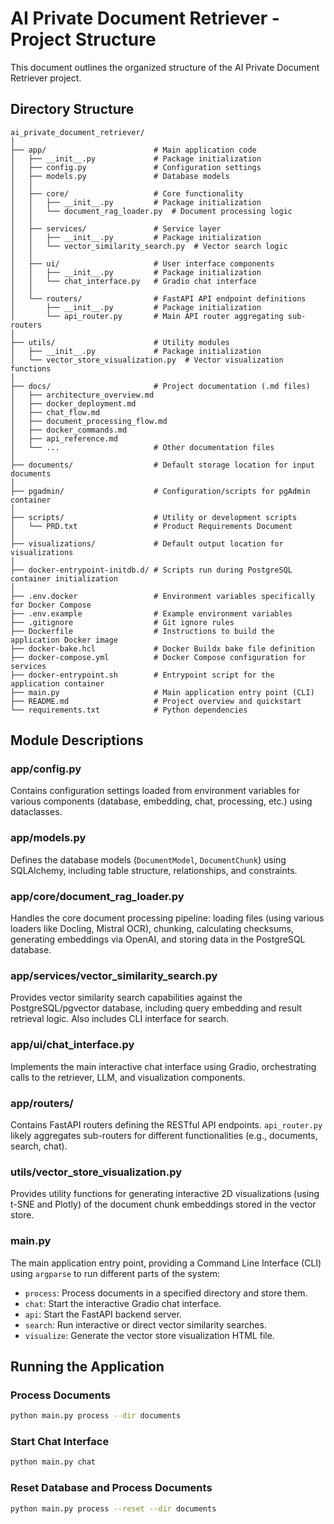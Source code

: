 # AI Private Document Retriever - Project Structure

This document outlines the organized structure of the AI Private Document Retriever project.

## Directory Structure

```
ai_private_document_retriever/
│
├── app/                        # Main application code
│   ├── __init__.py             # Package initialization
│   ├── config.py               # Configuration settings
│   ├── models.py               # Database models
│   │
│   ├── core/                   # Core functionality
│   │   ├── __init__.py         # Package initialization
│   │   └── document_rag_loader.py  # Document processing logic
│   │
│   ├── services/               # Service layer
│   │   ├── __init__.py         # Package initialization
│   │   └── vector_similarity_search.py  # Vector search logic
│   │
│   ├── ui/                     # User interface components
│   │   ├── __init__.py         # Package initialization
│   │   └── chat_interface.py   # Gradio chat interface
│   │
│   └── routers/                # FastAPI API endpoint definitions
│       ├── __init__.py         # Package initialization
│       └── api_router.py       # Main API router aggregating sub-routers
│
├── utils/                      # Utility modules
│   ├── __init__.py             # Package initialization
│   └── vector_store_visualization.py  # Vector visualization functions
│
├── docs/                       # Project documentation (.md files)
│   ├── architecture_overview.md
│   ├── docker_deployment.md
│   ├── chat_flow.md
│   ├── document_processing_flow.md
│   ├── docker_commands.md
│   ├── api_reference.md
│   └── ...                     # Other documentation files
│
├── documents/                  # Default storage location for input documents
│
├── pgadmin/                    # Configuration/scripts for pgAdmin container
│
├── scripts/                    # Utility or development scripts
│   └── PRD.txt                 # Product Requirements Document
│
├── visualizations/             # Default output location for visualizations
│
├── docker-entrypoint-initdb.d/ # Scripts run during PostgreSQL container initialization
│
├── .env.docker                 # Environment variables specifically for Docker Compose
├── .env.example                # Example environment variables
├── .gitignore                  # Git ignore rules
├── Dockerfile                  # Instructions to build the application Docker image
├── docker-bake.hcl             # Docker Buildx bake file definition
├── docker-compose.yml          # Docker Compose configuration for services
├── docker-entrypoint.sh        # Entrypoint script for the application container
├── main.py                     # Main application entry point (CLI)
├── README.md                   # Project overview and quickstart
└── requirements.txt            # Python dependencies
```

## Module Descriptions

### app/config.py
Contains configuration settings loaded from environment variables for various components (database, embedding, chat, processing, etc.) using dataclasses.

### app/models.py
Defines the database models (`DocumentModel`, `DocumentChunk`) using SQLAlchemy, including table structure, relationships, and constraints.

### app/core/document_rag_loader.py
Handles the core document processing pipeline: loading files (using various loaders like Docling, Mistral OCR), chunking, calculating checksums, generating embeddings via OpenAI, and storing data in the PostgreSQL database.

### app/services/vector_similarity_search.py
Provides vector similarity search capabilities against the PostgreSQL/pgvector database, including query embedding and result retrieval logic. Also includes CLI interface for search.

### app/ui/chat_interface.py
Implements the main interactive chat interface using Gradio, orchestrating calls to the retriever, LLM, and visualization components.

### app/routers/
Contains FastAPI routers defining the RESTful API endpoints. `api_router.py` likely aggregates sub-routers for different functionalities (e.g., documents, search, chat).

### utils/vector_store_visualization.py
Provides utility functions for generating interactive 2D visualizations (using t-SNE and Plotly) of the document chunk embeddings stored in the vector store.

### main.py
The main application entry point, providing a Command Line Interface (CLI) using `argparse` to run different parts of the system:
- `process`: Process documents in a specified directory and store them.
- `chat`: Start the interactive Gradio chat interface.
- `api`: Start the FastAPI backend server.
- `search`: Run interactive or direct vector similarity searches.
- `visualize`: Generate the vector store visualization HTML file.

## Running the Application

### Process Documents
```bash
python main.py process --dir documents
```

### Start Chat Interface
```bash
python main.py chat
```

### Reset Database and Process Documents
```bash
python main.py process --reset --dir documents
```
